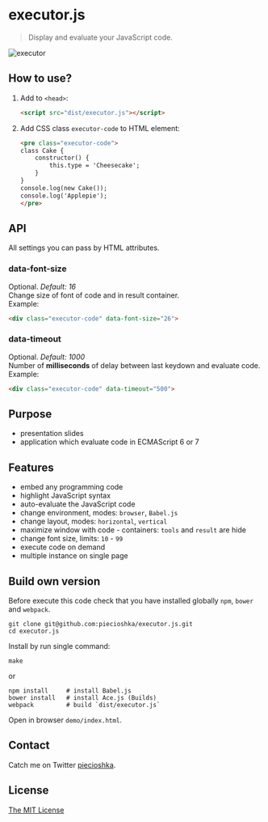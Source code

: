 # executor.js

> Display and evaluate your JavaScript code.

![executor](./demo/images/screen.png)

## How to use?

1. Add to `<head>`:

    ```html
    <script src="dist/executor.js"></script>
    ```

2. Add CSS class `executor-code` to HTML element:

    ```html
    <pre class="executor-code">
    class Cake {
        constructor() {
            this.type = 'Cheesecake';
        }
    }
    console.log(new Cake());
    console.log('Applepie');
    </pre>
    ```

## API

All settings you can pass by HTML attributes.

### data-font-size

Optional. *Default: 16*<br />
Change size of font of code and in result container.<br />
Example:

```html
<div class="executor-code" data-font-size="26">
```

### data-timeout

Optional. *Default: 1000*<br />
Number of **milliseconds** of delay between last keydown and evaluate code.<br />
Example:

```html
<div class="executor-code" data-timeout="500">
```

## Purpose

 - presentation slides
 - application which evaluate code in ECMAScript 6 or 7

## Features

 - embed any programming code
 - highlight JavaScript syntax
 - auto-evaluate the JavaScript code
 - change environment, modes: `browser`, `Babel.js`
 - change layout, modes: `horizontal`, `vertical`
 - maximize window with code - containers: `tools` and `result` are hide
 - change font size, limits: `10` - `99`
 - execute code on demand
 - multiple instance on single page

## Build own version

Before execute this code check that you have installed globally `npm`, `bower` and `webpack`.

```
git clone git@github.com:piecioshka/executor.js.git
cd executor.js
```

Install by run single command:

```
make
```

or

```
npm install     # install Babel.js
bower install   # install Ace.js (Builds)
webpack         # build `dist/executor.js`
```

Open in browser `demo/index.html`.

## Contact

Catch me on Twitter [piecioshka](http://twitter.com/piecioshka).

## License

[The MIT License](http://piecioshka.mit-license.org)
